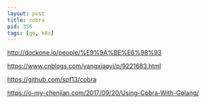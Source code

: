 ```yaml
---
layout: post
title: cobra
pid: 356
tags: [go, k8s]
---
```


http://dockone.io/people/%E9%9A%BE%E6%98%93


https://www.cnblogs.com/yangxiaoyi/p/9221683.html

https://github.com/spf13/cobra


https://o-my-chenjian.com/2017/09/20/Using-Cobra-With-Golang/